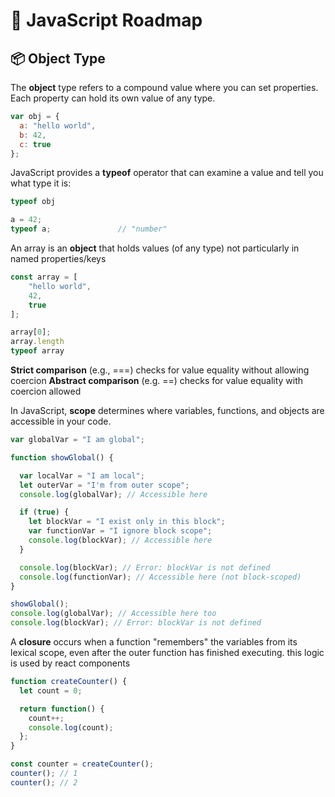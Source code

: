 # 🚀 JavaScript Roadmap

## 📦 Object Type

The **object** type refers to a compound value where you can set properties. Each property can hold its own value of any type.

```javascript
var obj = {
  a: "hello world",
  b: 42,
  c: true
};
```

JavaScript provides a **typeof** operator that can examine a value and tell you what type it is:
```javascript
typeof obj

a = 42;
typeof a;				// "number"
```

An array is an **object** that holds values (of any type) not particularly in named properties/keys
```javascript
const array = [
	"hello world",
	42,
	true
];

array[0];
array.length
typeof array
```
**Strict comparison** (e.g., ===) checks for value equality without allowing coercion
**Abstract comparison** (e.g. ==) checks for value equality with coercion allowed

In JavaScript, **scope** determines where variables, functions, and objects are accessible in your code.
```javascript
var globalVar = "I am global";

function showGlobal() {

  var localVar = "I am local";
  let outerVar = "I'm from outer scope";
  console.log(globalVar); // Accessible here

  if (true) {
    let blockVar = "I exist only in this block";
    var functionVar = "I ignore block scope";
    console.log(blockVar); // Accessible here
  }

  console.log(blockVar); // Error: blockVar is not defined
  console.log(functionVar); // Accessible here (not block-scoped)
}

showGlobal();
console.log(globalVar); // Accessible here too
console.log(blockVar); // Error: blockVar is not defined
```
A **closure** occurs when a function "remembers" the variables from its lexical scope, even after the outer function has finished executing. this logic is used by react components
```javascript
function createCounter() {
  let count = 0;

  return function() {
    count++;
    console.log(count);
  };
}

const counter = createCounter();
counter(); // 1
counter(); // 2
```


